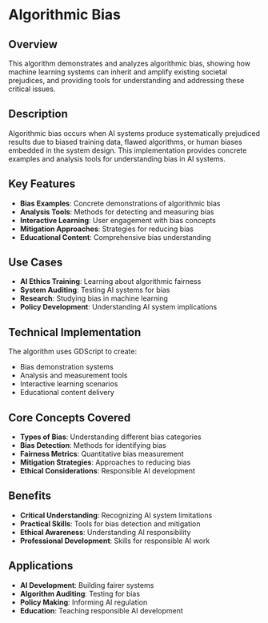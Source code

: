 # Algorithmic Bias

## Overview
This algorithm demonstrates and analyzes algorithmic bias, showing how machine learning systems can inherit and amplify existing societal prejudices, and providing tools for understanding and addressing these critical issues.

## Description
Algorithmic bias occurs when AI systems produce systematically prejudiced results due to biased training data, flawed algorithms, or human biases embedded in the system design. This implementation provides concrete examples and analysis tools for understanding bias in AI systems.

## Key Features
- **Bias Examples**: Concrete demonstrations of algorithmic bias
- **Analysis Tools**: Methods for detecting and measuring bias
- **Interactive Learning**: User engagement with bias concepts
- **Mitigation Approaches**: Strategies for reducing bias
- **Educational Content**: Comprehensive bias understanding

## Use Cases
- **AI Ethics Training**: Learning about algorithmic fairness
- **System Auditing**: Testing AI systems for bias
- **Research**: Studying bias in machine learning
- **Policy Development**: Understanding AI system implications

## Technical Implementation
The algorithm uses GDScript to create:
- Bias demonstration systems
- Analysis and measurement tools
- Interactive learning scenarios
- Educational content delivery

## Core Concepts Covered
- **Types of Bias**: Understanding different bias categories
- **Bias Detection**: Methods for identifying bias
- **Fairness Metrics**: Quantitative bias measurement
- **Mitigation Strategies**: Approaches to reducing bias
- **Ethical Considerations**: Responsible AI development

## Benefits
- **Critical Understanding**: Recognizing AI system limitations
- **Practical Skills**: Tools for bias detection and mitigation
- **Ethical Awareness**: Understanding AI responsibility
- **Professional Development**: Skills for responsible AI work

## Applications
- **AI Development**: Building fairer systems
- **Algorithm Auditing**: Testing for bias
- **Policy Making**: Informing AI regulation
- **Education**: Teaching responsible AI development
